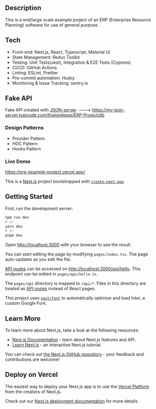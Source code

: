 ## Description

This is a mid/large scale example project of an ERP (Enterprise Resource
Planning) software for use of general purpose.

## Tech

<ul>
<li>Front-end: Next.js, React, Typescript, Material UI</li>
<li>State Management: Redux Toolkit</li>
<li>Testing: Unit Tests(Jest), Integration & E2E Tests (Cypress)</li>
<li>CI/CD: GitHub Actions</li>
<li>Linting: ESLint, Prettier</li>
<li>Pre-commit automation: Husky</li>
<li>Monitoring & Issue Tracking: sentry.io</li>
</ul>

## Fake API

Fake API created with <a 
href="https://my-json-server.typicode.com/">JSON-server</a> ---->
https://my-json-server.typicode.com/firatgoktepe/ERP-Project/db

### Design Patterns

<ul>
<li>Provider Pattern</li>
<li>HOC Pattern</li>
<li>Hooks Pattern</li>
</ul>

### Live Demo

https://erp-example-project.vercel.app/

This is a [Next.js](https://nextjs.org/) project bootstrapped with [`create-next-app`](https://github.com/vercel/next.js/tree/canary/packages/create-next-app).

## Getting Started

First, run the development server:

```bash
npm run dev
# or
yarn dev
# or
pnpm dev
```

Open [http://localhost:3000](http://localhost:3000) with your browser to see the result.

You can start editing the page by modifying `pages/index.tsx`. The page auto-updates as you edit the file.

[API routes](https://nextjs.org/docs/api-routes/introduction) can be accessed on [http://localhost:3000/api/hello](http://localhost:3000/api/hello). This endpoint can be edited in `pages/api/hello.ts`.

The `pages/api` directory is mapped to `/api/*`. Files in this directory are treated as [API routes](https://nextjs.org/docs/api-routes/introduction) instead of React pages.

This project uses [`next/font`](https://nextjs.org/docs/basic-features/font-optimization) to automatically optimize and load Inter, a custom Google Font.

## Learn More

To learn more about Next.js, take a look at the following resources:

- [Next.js Documentation](https://nextjs.org/docs) - learn about Next.js features and API.
- [Learn Next.js](https://nextjs.org/learn) - an interactive Next.js tutorial.

You can check out [the Next.js GitHub repository](https://github.com/vercel/next.js/) - your feedback and contributions are welcome!

## Deploy on Vercel

The easiest way to deploy your Next.js app is to use the [Vercel Platform](https://vercel.com/new?utm_medium=default-template&filter=next.js&utm_source=create-next-app&utm_campaign=create-next-app-readme) from the creators of Next.js.

Check out our [Next.js deployment documentation](https://nextjs.org/docs/deployment) for more details.
